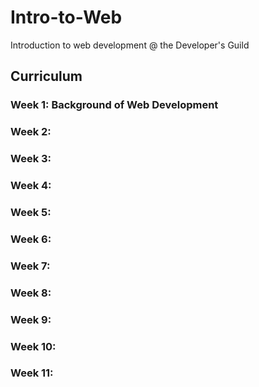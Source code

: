 # Intro-to-Web
Introduction to web development @ the Developer's Guild

## Curriculum 

### Week 1: Background of Web Development 

### Week 2: 

### Week 3: 

### Week 4: 

### Week 5: 

### Week 6: 

### Week 7: 

### Week 8: 

### Week 9: 

### Week 10:

### Week 11:

